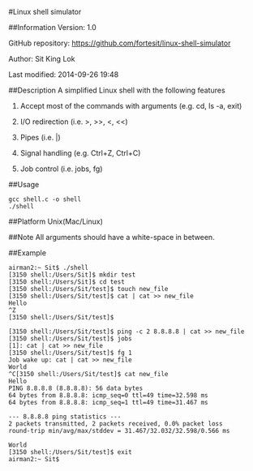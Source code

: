 #Linux shell simulator

##Information
Version: 1.0

GitHub repository: https://github.com/fortesit/linux-shell-simulator

Author: Sit King Lok

Last modified: 2014-09-26 19:48

 
##Description
A simplified Linux shell with the following features

1. Accept most of the commands with arguments (e.g. cd, ls -a, exit)

2. I/O redirection (i.e. >, >>, <, <<)

3. Pipes (i.e. |)

4. Signal handling (e.g. Ctrl+Z, Ctrl+C)

5. Job control (i.e. jobs, fg)


##Usage
```
gcc shell.c -o shell
./shell
```

##Platform
Unix(Mac/Linux)

##Note
All arguments should have a white-space in between.
 
##Example
```
airman2:~ Sit$ ./shell
[3150 shell:/Users/Sit]$ mkdir test
[3150 shell:/Users/Sit]$ cd test
[3150 shell:/Users/Sit/test]$ touch new_file
[3150 shell:/Users/Sit/test]$ cat | cat >> new_file
Hello
^Z
[3150 shell:/Users/Sit/test]$

[3150 shell:/Users/Sit/test]$ ping -c 2 8.8.8.8 | cat >> new_file
[3150 shell:/Users/Sit/test]$ jobs
[1]: cat | cat >> new_file
[3150 shell:/Users/Sit/test]$ fg 1
Job wake up: cat | cat >> new_file
World
^C[3150 shell:/Users/Sit/test]$ cat new_file
Hello
PING 8.8.8.8 (8.8.8.8): 56 data bytes
64 bytes from 8.8.8.8: icmp_seq=0 ttl=49 time=32.598 ms
64 bytes from 8.8.8.8: icmp_seq=1 ttl=49 time=31.467 ms
 
--- 8.8.8.8 ping statistics ---
2 packets transmitted, 2 packets received, 0.0% packet loss
round-trip min/avg/max/stddev = 31.467/32.032/32.598/0.566 ms
 
World
[3150 shell:/Users/Sit/test]$ exit
airman2:~ Sit$
```

